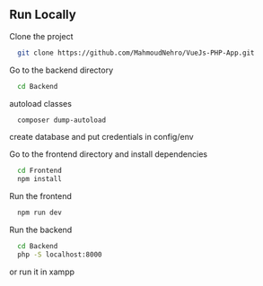 
## Run Locally

Clone the project

```bash
  git clone https://github.com/MahmoudNehro/VueJs-PHP-App.git
```

Go to the backend directory

```bash
  cd Backend
```

autoload classes

```bash
  composer dump-autoload
```

create database and put credentials in config/env

Go to the frontend directory and install dependencies

```bash
  cd Frontend
  npm install
```
Run the frontend
```bash
  npm run dev
```
Run the backend
```bash
  cd Backend
  php -S localhost:8000
```
or run it in xampp

